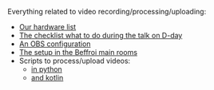 Everything related to video recording/processing/uploading:

* [Our hardware list](doc/HARDWARE_LIST.md)
* [The checklist what to do during the talk on D-day](doc/CHECKLIST.md)
* [An OBS configuration](obs/scene)
* [The setup in the Beffroi main rooms](doc/CONFIG_BEFFROI.md)
* Scripts to process/upload videos:
  * [in python](script)
  * [and kotlin](kscripts)

